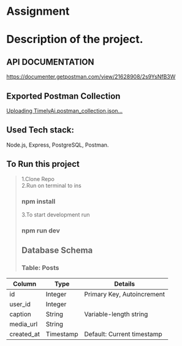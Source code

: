 # Assignment

# Description of the project.

## API DOCUMENTATION
https://documenter.getpostman.com/view/21628908/2s9YsNfB3W

## Exported Postman Collection
[Uploading TimelyAi.postman_collection.json…]()


## Used Tech stack:
Node.js, Express, PostgreSQL, Postman.

## To Run this project
> 1.Clone Repo <br/>
> 2.Run on terminal to ins
> ### npm install 
> 3.To start development run
> ### npm run dev
>
> ## Database Schema
> ### Table: Posts
| Column      | Type       | Details                        |
|-------------|------------|--------------------------------|
| id          | Integer    | Primary Key, Autoincrement     |
| user_id     | Integer    |                                |
| caption     | String     | Variable-length string         |
| media_url   | String     |                                |
| created_at  | Timestamp  | Default: Current timestamp     |
